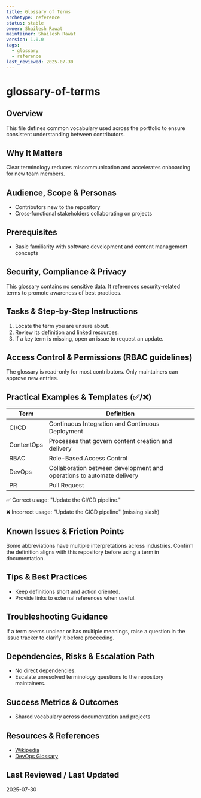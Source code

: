 ```yaml
---
title: Glossary of Terms
archetype: reference
status: stable
owner: Shailesh Rawat
maintainer: Shailesh Rawat
version: 1.0.0
tags:
  - glossary
  - reference
last_reviewed: 2025-07-30
---
```

# glossary-of-terms

## Overview

This file defines common vocabulary used across the portfolio to ensure
consistent understanding between contributors.

## Why It Matters

Clear terminology reduces miscommunication and accelerates onboarding for
new team members.

## Audience, Scope & Personas

- Contributors new to the repository
- Cross‑functional stakeholders collaborating on projects

## Prerequisites

- Basic familiarity with software development and content management
  concepts

## Security, Compliance & Privacy

This glossary contains no sensitive data. It references security-related terms
to promote awareness of best practices.

## Tasks & Step-by-Step Instructions

1. Locate the term you are unsure about.
2. Review its definition and linked resources.
3. If a key term is missing, open an issue to request an update.

## Access Control & Permissions (RBAC guidelines)

The glossary is read-only for most contributors. Only maintainers can approve
new entries.

## Practical Examples & Templates (✅/❌)

| Term | Definition |
|------|------------|
| CI/CD | Continuous Integration and Continuous Deployment |
| ContentOps | Processes that govern content creation and delivery |
| RBAC | Role-Based Access Control |
| DevOps | Collaboration between development and operations to automate delivery |
| PR | Pull Request |

✅ Correct usage: "Update the CI/CD pipeline."

❌ Incorrect usage: "Update the CICD pipeline" (missing slash)

## Known Issues & Friction Points

Some abbreviations have multiple interpretations across industries. Confirm the
definition aligns with this repository before using a term in documentation.

## Tips & Best Practices

- Keep definitions short and action oriented.
- Provide links to external references when useful.

## Troubleshooting Guidance

If a term seems unclear or has multiple meanings, raise a question in the issue
tracker to clarify it before proceeding.

## Dependencies, Risks & Escalation Path

- No direct dependencies.
- Escalate unresolved terminology questions to the repository maintainers.

## Success Metrics & Outcomes

- Shared vocabulary across documentation and projects

## Resources & References

- [Wikipedia](https://en.wikipedia.org/wiki/Glossary)
- [DevOps Glossary](https://www.atlassian.com/devops/devops-tools/devops-glossary)

## Last Reviewed / Last Updated

2025-07-30
